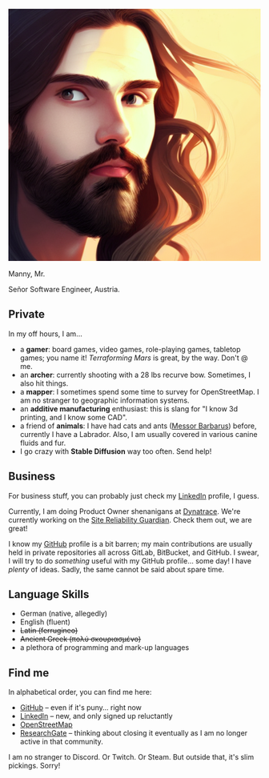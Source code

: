 ![Me](img/sd.png)

Manny, Mr.

Señor Software Engineer, Austria.

## Private

In my off hours, I am…
- a **gamer**: board games, video games, role-playing games, tabletop games; you name it!
               *Terraforming Mars* is great, by the way. Don't @ me.
- an **archer**: currently shooting with a 28 lbs recurve bow. Sometimes, I also hit things.
- a **mapper**: I sometimes spend some time to survey for OpenStreetMap.
                I am no stranger to geographic information systems.
- an **additive manufacturing** enthusiast: this is slang for "I know 3d printing, and I know some CAD".
- a friend of **animals**: I have had cats and ants
                           ([Messor Barbarus](https://en.wikipedia.org/wiki/Messor_barbarus)) before, currently I have a
                           Labrador.
                           Also, I am usually covered in various canine fluids and fur.
- I go crazy with **Stable Diffusion** way too often. Send help!

## Business

For business stuff, you can probably just check my [LinkedIn] profile, I guess.

Currently, I am doing Product Owner shenanigans at [Dynatrace].
We're currently working on the [Site Reliability Guardian].
Check them out, we are great!

I know my [GitHub] profile is a bit barren; my main contributions are usually held in private repositories
all across GitLab, BitBucket, and GitHub.
I swear, I will try to do *something* useful with my GitHub profile… some day!
I have *plenty* of ideas.
Sadly, the same cannot be said about spare time.

## Language Skills

- German (native, allegedly)
- English (fluent)
- ~~Latin (ferrugineo)~~
- ~~Ancient Greek (πολύ σκουριασμένο)~~
- a plethora of programming and mark-up languages

## Find me

In alphabetical order, you can find me here:

- [GitHub] – even if it's puny… right now
- [LinkedIn] – new, and only signed up reluctantly
- [OpenStreetMap]
- [ResearchGate] – thinking about closing it eventually as I am no longer active in that community.

I am no stranger to Discord.
Or Twitch.
Or Steam.
But outside that, it's slim pickings. Sorry!

[GitHub]: https://github.com/MrManny
[LinkedIn]: https://www.linkedin.com/in/manuel-w-a54850235/
[OpenStreetMap]: https://www.openstreetmap.org/user/MrManny
[ResearchGate]: https://www.researchgate.net/profile/Manuel-Warum
[Dynatrace]: https://www.dynatrace.com/
[Site Reliability Guardian]: https://www.dynatrace.com/support/help/platform-modules/cloud-automation/site-reliability-guardian
